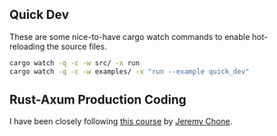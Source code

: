 ## Quick Dev
These are some nice-to-have cargo watch commands to enable hot-reloading the source files.
```sh
cargo watch -q -c -w src/ -x run
cargo watch -q -c -w examples/ -x "run --example quick_dev"
```

## Rust-Axum Production Coding
I have been closely following [this course](https://www.youtube.com/watch?v=XZtlD_m59sM) by [Jeremy Chone](https://www.youtube.com/@JeremyChone).
